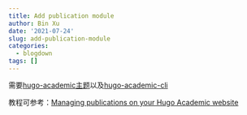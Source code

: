 ```yaml
---
title: Add publication module
author: Bin Xu
date: '2021-07-24'
slug: add-publication-module
categories:
  - blogdown
tags: []
---
```


需要[hugo-academic主题](https://github.com/wowchemy/starter-hugo-academic)以及[hugo-academic-cli](https://github.com/wowchemy/hugo-academic-cli)

教程可参考：[Managing publications on your Hugo Academic website](https://www.emmanuelteitelbaum.com/post/managing-pubs-academic-website/)